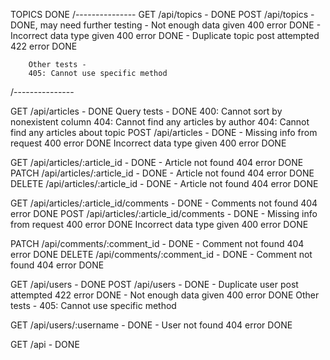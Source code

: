 TOPICS DONE
/---------------
GET /api/topics       - DONE
POST /api/topics      - DONE, may need further testing
                            - Not enough data given 400 error DONE
                            - Incorrect data type given 400 error DONE
                            - Duplicate topic post attempted 422 error DONE

        Other tests -
        405: Cannot use specific method
/---------------


GET /api/articles     - DONE
    Query tests - DONE
        400: Cannot sort by nonexistent column
        404: Cannot find any articles by author
        404: Cannot find any articles about topic
POST /api/articles    - DONE - Missing info from request 400 error DONE
                               Incorrect data type given 400 error DONE

GET /api/articles/:article_id   - DONE - Article not found 404 error DONE
PATCH /api/articles/:article_id - DONE - Article not found 404 error DONE
DELETE /api/articles/:article_id    - DONE - Article not found 404 error DONE

GET /api/articles/:article_id/comments - DONE - Comments not found 404 error DONE
POST /api/articles/:article_id/comments - DONE - Missing info from request 400 error DONE
                                                 Incorrect data type given 400 error DONE

PATCH /api/comments/:comment_id - DONE - Comment not found 404 error DONE
DELETE /api/comments/:comment_id - DONE - Comment not found 404 error DONE

GET /api/users          - DONE
POST /api/users         - DONE - Duplicate user post attempted 422 error DONE
                               - Not enough data given 400 error DONE
        Other tests - 
        405: Cannot use specific method

GET /api/users/:username - DONE - User not found 404 error DONE

GET /api                - DONE